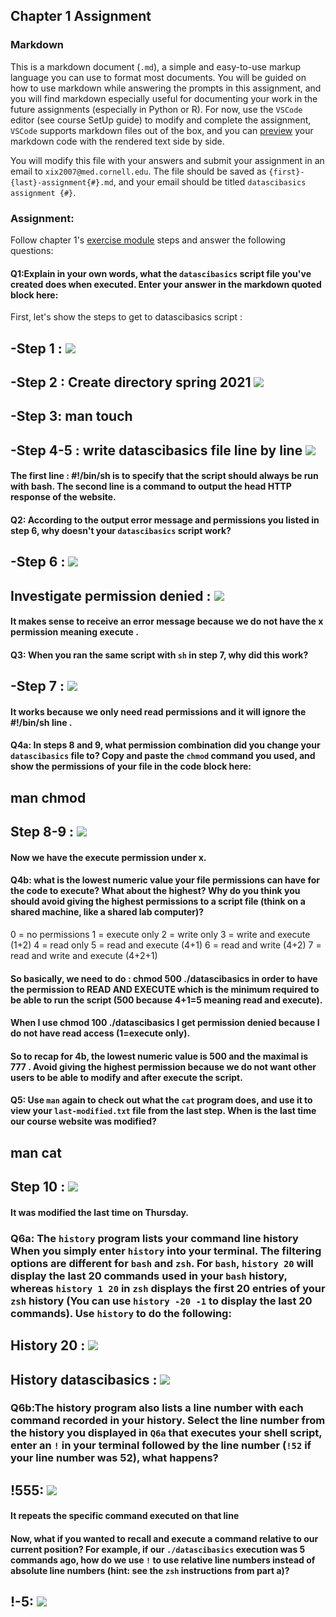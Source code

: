 ## Chapter 1 Assignment

### Markdown
This is a markdown document (`.md`), a simple and easy-to-use markup language you can use to format most documents. You will be guided on how to use markdown while answering the prompts in this assignment, and you will find markdown especially useful for documenting your work in the future assignments (especially in Python or R). For now, use the `VSCode` editor (see course SetUp guide) to modify and complete the assignment, `VSCode` supports markdown files out of the box, and you can [preview](https://code.visualstudio.com/docs/languages/markdown#_markdown-preview) your markdown code with the rendered text side by side.

You will modify this file with your answers and submit your assignment in an email to `xix2007@med.cornell.edu`. The file should be saved as `{first}-{last}-assignment{#}.md`, and your email should be titled `datascibasics assignment {#}`.

### Assignment:
Follow chapter 1's [exercise module](https://axiezai.github.io/wcm_datasci_basics_01shell/05-assignment/) steps and answer the following questions:

#### Q1:Explain in your own words, what the `datascibasics` script file you've created does when executed. Enter your answer in the markdown quoted block here:


First, let's show the steps to get to datascibasics script :

## -Step 1 : <img src="shell.png">

## -Step 2 : Create directory spring 2021 <img src="directory.png">

## -Step 3: man touch

## -Step 4-5 : write datascibasics file line by line <img src="write_datascibasics.png">

#### The first line : #!/bin/sh  is to specify that the script should always be run with bash. The second line is a command to output the head HTTP response of the website. 


#### Q2: According to the output error message and permissions you listed in step 6, why doesn't your `datascibasics` script work?

## -Step 6 : <img src="permission_denied.png">

## Investigate permission denied : <img src="investigation.png">

#### It makes sense to receive an error message because we do not have the x permission meaning execute .

#### Q3: When you ran the same script with `sh` in step 7, why did this work?

## -Step 7 : <img src="run_with_sh.png">

#### It works because we only need read permissions and it will ignore the #!/bin/sh line .

#### Q4a: In steps 8 and 9, what permission combination did you change your `datascibasics` file to? Copy and paste the `chmod` command you used, and show the permissions of your file in the code block here:

## man chmod

## Step 8-9 : <img src="change_permissions.png">

#### Now we have the execute permission under x.

#### Q4b: what is the lowest numeric value your file permissions can have for the code to execute? What about the highest? Why do you think you should avoid giving the highest permissions to a script file (think on a shared machine, like a shared lab computer)?
0   =   no permissions
 1   =   execute only
 2   =   write only
 3   =   write and execute (1+2)
 4   =   read only
 5   =   read and execute (4+1)
 6   =   read and write (4+2)
 7   =   read and write and execute (4+2+1)

#### So basically, we need to do : chmod 500 ./datascibasics in order to have the permission to READ AND EXECUTE which is the minimum required to be able to run the script (500 because 4+1=5 meaning read and execute).

#### When I use chmod 100 ./datascibasics I get permission denied because I do not have read access (1=execute only).

#### So to recap for 4b, the lowest numeric value is 500 and the maximal is 777 . Avoid giving the highest permission because we do not want other users to be able to modify and after execute the script.

#### Q5: Use `man` again to check out what the `cat` program does, and use it to view your `last-modified.txt` file from the last step. When is the last time our course website was modified?

## man cat

## Step 10 : <img src="last-modified.png">

#### It was modified the last time on Thursday.

### Q6a: The `history` program lists your command line history When you simply enter `history` into your terminal. The filtering options are different for `bash` and `zsh`. For `bash`, `history 20` will display the last 20 commands used in your `bash` history, whereas `history 1 20` in `zsh` displays the first 20 entries of your `zsh` history (You can use `history -20 -1` to display the last 20 commands). Use `history` to do the following:

## History 20 : <img src="history20.png">

## History datascibasics : <img src="history_datasci.png">

### Q6b:The history program also lists a line number with each command recorded in your history. Select the line number from the history you displayed in `Q6a` that executes your shell script, enter an `!` in your terminal followed by the line number (`!52` if your line number was 52), what happens? 

## !555:   <img src="repeat_command.png"> 

#### It repeats the specific command executed on that line


#### Now, what if you wanted to recall and execute a command relative to our current position? For example, if our `./datascibasics` execution was 5 commands ago, how do we use `!` to use relative line numbers instead of absolute line numbers (hint: see the `zsh` instructions from part a)?

## !-5:   <img src="5_commands_ago.png"> 
